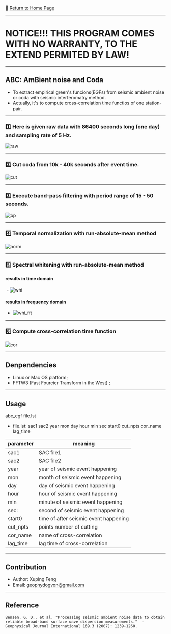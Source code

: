 :hotel: [Return to Home Page](https://github.com/geophydog/geophydog.github.io/blob/master/README.md)

***

# NOTICE!!! THIS PROGRAM COMES WITH NO WARRANTY, TO THE EXTEND PERMITED BY LAW!

***

## ABC: AmBient noise and Coda
- To extract empirical green's funcions(EGFs) from seismic ambient noise or coda with seismic interferomatry method.
- Actually, it's to compute cross-correlation time functios of one station-pair.

***

### :one: Here is given raw data with 86400 seconds long (one day) and sampling rate of 5 Hz.
![raw](https://github.com/geophydog/ABC/blob/master/images/raw-sac.jpg)

***

### :two: Cut coda from 10k - 40k seconds after event time.
![cut](https://github.com/geophydog/ABC/blob/master/images/cut.jpg)

***

### :three: Execute band-pass filtering with period range of 15 - 50 seconds.
![bp](https://github.com/geophydog/ABC/blob/master/images/bp.jpg)

***

### :four: Temporal normalization with run-absolute-mean method
![norm](https://github.com/geophydog/ABC/blob/master/images/norm.png)

***

### :five: Spectral whitening with run-absolute-mean method
#### results in time domain  
  - ![whi](https://github.com/geophydog/ABC/blob/master/images/whi.jpg)
#### results in frequency domain
  - ![whi_fft](https://github.com/geophydog/ABC/blob/master/images/whi_fft.png)
  
***

### :six: Compute cross-correlation time function
![cor](https://github.com/geophydog/ABC/blob/master/images/cor.jpg)

***

## Denpendencies
- Linux or Mac OS platform;
- FFTW3 (Fast Foureier Transform in the West) ;

***

## Usage

abc_egf file.lst

- file.lst: sac1 sac2 year mon day hour min sec start0 cut_npts cor_name lag_time  

| parameter | meaning  |
| --------- | -------- |
|  sac1     | SAC file1|
|  sac2     | SAC file2|
|  year     | year of seismic event happening|
|  mon      | month of seismic event happening|
|  day      | day of seismic event happening|
|  hour     | hour of seismic event happening|
|  min      | minute of seismic event happening|
|  sec:     | second of seismic event happening|
|  start0   | time of after seismic event happening|
|  cut_npts | points number of cutting|
|  cor_name | name of cross-correlation|
|  lag_time | lag time of cross-correlation|

***

## Contribution
- Author: Xuping Feng
- Email: geophydogvon@gmail.com

***

## Reference
```
Bensen, G. D., et al. "Processing seismic ambient noise data to obtain reliable broad-band surface wave dispersion measurements."  -
Geophysical Journal International 169.3 (2007): 1239-1260.
```
